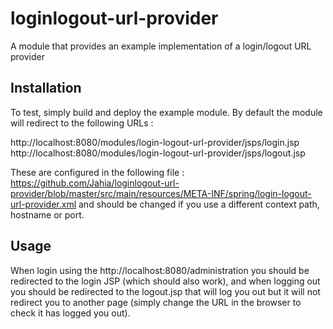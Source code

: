 # loginlogout-url-provider

A module that provides an example implementation of a login/logout URL provider

## Installation

To test, simply build and deploy the example module. By default the module will redirect to the following URLs : 

http://localhost:8080/modules/login-logout-url-provider/jsps/login.jsp
http://localhost:8080/modules/login-logout-url-provider/jsps/logout.jsp

These are configured in the following file : 
https://github.com/Jahia/loginlogout-url-provider/blob/master/src/main/resources/META-INF/spring/login-logout-url-provider.xml
and should be changed if you use a different context path, hostname or port.

## Usage

When login using the http://localhost:8080/administration you should be redirected to the login JSP 
(which should also work), and when logging out you should be redirected to the logout.jsp that will log you out 
but it will not redirect you to another page (simply change the URL in the browser to check it has logged you out). 

